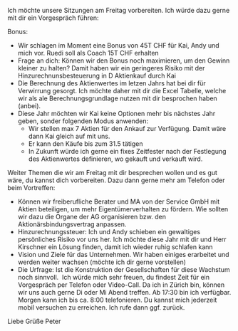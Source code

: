 Ich möchte unsere Sitzungen am Freitag vorbereiten. Ich würde dazu gerne mit dir ein Vorgespräch führen:

Bonus:
- Wir schlagen im Moment eine Bonus von 45T CHF für Kai, Andy und mich vor. Ruedi soll als Coach 15T CHF erhalten
- Frage an dich: Können wir den Bonus noch maximieren, um den Gewinn kleiner zu halten? Damit haben wir ein geringeres Risiko mit der Hinzurechnunsbesteuerung in D
Aktienkauf durch Kai
- Die Berechnung des Aktienwertes im letzen Jahrs hat bei dir für Verwirrung gesorgt. Ich möchte daher mit dir die Excel Tabelle, welche wir als ale Berechnungsgrundlage nutzen mit dir besprochen haben (anbei).
- Diese Jahr möchten wir Kai keine Optionen mehr bis nächstes Jahr geben, sonder folgenden Modus anwenden:
	- Wir stellen max 7 Aktien für den Ankauf zur Verfügung. Damit wäre dann Kai gleich auf mit uns.
	- Er kann den Käufe bis zum 31.5 tätigen
	- In Zukunft würde ich gerne ein fixes Zeitfester nach der Festlegung des Aktienwertes definieren, wo gekauft und verkauft wird.

Weiter Themen die wir am Freitag mit dir besprechen wollen und es gut wäre, du kannst dich vorbereiten. Dazu dann gerne mehr am Telefon oder beim Vortreffen:
- Können wir freiberufliche Berater und MA von der Service GmbH mit Aktien beteiligen, um mehr Eigentümerverhalten zu fördern. Wie sollten wir dazu die Organe der AG organisieren bzw. den Aktionärsbindungsvertrag anpassen.
- Hinzurechnungssteuer: Ich und Andy schieben ein gewaltiges persönliches Risiko vor uns her. Ich möchte diese Jahr mit dir und Herr Kirschner ein Lösung finden, damit ich wieder ruhig schlafen kann
- Vision und Ziele für das Unternehmen. Wir haben einiges erarbeitet und werden weiter wachsen (möchte ich dir gerne vorstellen)
- Die Urfrage: Ist die Konstruktion der Gesellschaften für diese Wachstum noch sinnvoll. 
Ich würde mich sehr freuen, du findest Zeit für ein Vorgespräch per Telefon oder Video-Call. Da ich in Zürich bin, können wir uns auch gerne Di oder Mi Abend treffen. Ab 17:30 bin ich verfügbar. Morgen kann ich bis ca. 8:00 telefonieren. Du kannst mich jederzeit mobil versuchen zu erreichen. Ich rufe dann ggf. zurück.

Liebe Grüße
Peter